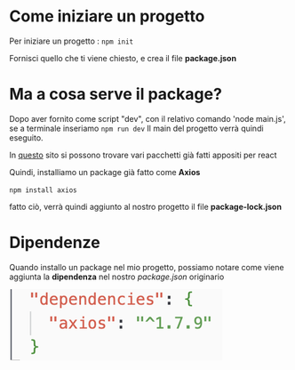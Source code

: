 # Come iniziare un progetto

Per iniziare un progetto : `npm init`

Fornisci quello che ti viene chiesto, e crea il file **package.json**

# Ma a cosa serve il package?

Dopo aver fornito come script "dev", con il relativo comando 'node main.js', se a terminale inseriamo
`npm run dev`
Il main del progetto verrà quindi eseguito.

In [questo](https://www.npmjs.com/package/react) sito si possono trovare vari pacchetti già fatti appositi per react

Quindi, installiamo un package già fatto come **Axios**

`npm install axios`

fatto ciò, verrà quindi aggiunto al nostro progetto il file **package-lock.json**

# Dipendenze

Quando installo un package nel mio progetto, possiamo notare come viene aggiunta la **dipendenza** nel nostro *package.json* originario

![1737047629880](images/project/1737047629880.png)
